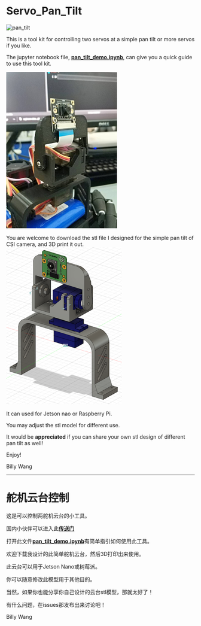 # Servo_Pan_Tilt

![pan_tilt](http://res.makeronsite.com/billiocar/servo_pan_tilt.gif)

This is a tool kit for controlling two servos at a simple pan tilt or more servos if you like.

The jupyter notebook file, [**pan_tilt_demo.ipynb**](/pan_tilt_demo.ipynb), can give you a quick guide to use this tool kit.

![servo_pan_tilt](/doc/servo_pan_tilt.png)

You are welcome to download the stl file I designed for the simple pan tilt of CSI camera, and 3D print it out.
![stl](/doc/stl.png)

It can used for Jetson nao or Raspberry Pi.

You may adjust the stl model for different use.

It would be **appreciated** if you can share your own stl design of different pan tilt as well! 

Enjoy!

Billy Wang

----------------

# 舵机云台控制

这是可以控制两舵机云台的小工具。

国内小伙伴可以进入此[**传送门**](https://gitee.com/billio/servo_pan_tilt)

打开此文件[**pan_tilt_demo.ipynb**](/pan_tilt_demo.ipynb)有简单指引如何使用此工具。

欢迎下载我设计的此简单舵机云台，然后3D打印出来使用。

此云台可以用于Jetson Nano或树莓派。

你可以随意修改此模型用于其他目的。

当然，如果你也能分享你自己设计的云台stl模型，那就太好了！

有什么问题，在issues那发布出来讨论吧！

Billy Wang

